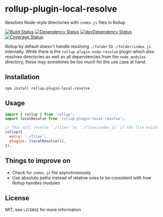 # rollup-plugin-local-resolve
Resolves Node-style directories with `index.js` files in Rollup

[![Build Status](https://travis-ci.org/frostney/rollup-plugin-local-resolve.svg?branch=master)](https://travis-ci.org/frostney/rollup-plugin-local-resolve) [![Dependency Status](https://david-dm.org/frostney/rollup-plugin-local-resolve.svg)](https://david-dm.org/frostney/rollup-plugin-local-resolve) [![devDependency Status](https://david-dm.org/frostney/rollup-plugin-local-resolve/dev-status.svg)](https://david-dm.org/frostney/rollup-plugin-local-resolve#info=devDependencies) [![Coverage Status](https://coveralls.io/repos/github/frostney/rollup-plugin-local-resolve/badge.svg?branch=master)](https://coveralls.io/github/frostney/rollup-plugin-local-resolve?branch=master)

Rollup by default doesn't handle resolving `./folder` to `./folder/index.js` internally. While there is the `rollup-plugin-node-resolve` plugin which also resolves directories as well as all dependencies from the `node_modules` directory, these may sometimes be too much for the use case at hand.

## Installation
```
npm install rollup-plugin-local-resolve
```

## Usage
```javascript
import { rollup } from 'rollup';
import localResolve from 'rollup-plugin-local-resolve';

// This will resolve `./files` to `./files/index.js` if the file exists
rollup({
  entry: './files',
  plugins: [localResolve()],
});
```

## Things to improve on
- Check for `index.js` file asynchronously
- Use absolute paths instead of relative ones to be consistent with how Rollup handles modules

## License
MIT, see `LICENSE` for more information
